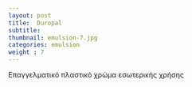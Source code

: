 ```yaml
---
layout: post
title:  Duropal
subtitle: 
thumbnail: emulsion-7.jpg 
categories: emulsion
weight : 7
---
```


Επαγγελματικό πλαστικό χρώμα εσωτερικής χρήσης